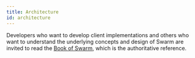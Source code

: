 ```yaml
---
title: Architecture
id: architecture
---
```


Developers who want to develop client implementations and others who want to understand the underlying concepts and design of Swarm are invited to read the 
[Book of Swarm](https://swarm-gateways.net/bzz:/latest.bookofswarm.eth/the-book-of-swarm.pdf), which is the authoritative reference.
